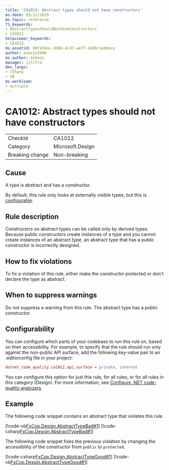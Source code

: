 ```yaml
---
title: 'CA1012: Abstract types should not have constructors'
ms.date: 03/11/2019
ms.topic: reference
f1_keywords:
- AbstractTypesShouldNotHaveConstructors
- CA1012
helpviewer_keywords:
- CA1012
ms.assetid: 09f458ac-dd88-4cd7-a47f-4106c1e80ece
author: mikejo5000
ms.author: mikejo
manager: jillfra
dev_langs:
- CSharp
- VB
ms.workload:
- multiple
---
```

# CA1012: Abstract types should not have constructors

|||
|-|-|
|CheckId|CA1012|
|Category|Microsoft.Design|
|Breaking change|Non-breaking|

## Cause

A type is abstract and has a constructor.

By default, this rule only looks at externally visible types, but this is [configurable](#configurability).

## Rule description

Constructors on abstract types can be called only by derived types. Because public constructors create instances of a type and you cannot create instances of an abstract type, an abstract type that has a public constructor is incorrectly designed.

## How to fix violations

To fix a violation of this rule, either make the constructor protected or don't declare the type as abstract.

## When to suppress warnings

Do not suppress a warning from this rule. The abstract type has a public constructor.

## Configurability

You can configure which parts of your codebase to run this rule on, based on their accessibility. For example, to specify that the rule should run only against the non-public API surface, add the following key-value pair to an .editorconfig file in your project:

```ini
dotnet_code_quality.ca1012.api_surface = private, internal
```

You can configure this option for just this rule, for all rules, or for all rules in this category (Design). For more information, see [Configure .NET code-quality analyzers](configure-fxcop-analyzers.md).

## Example

The following code snippet contains an abstract type that violates this rule.

[!code-vb[FxCop.Design.AbstractTypeBad#1](../code-quality/codesnippet/VisualBasic/ca1012-abstract-types-should-not-have-constructors_1.vb)]
[!code-csharp[FxCop.Design.AbstractTypeBad#1](../code-quality/codesnippet/CSharp/ca1012-abstract-types-should-not-have-constructors_1.cs)]

The following code snippet fixes the previous violation by changing the accessibility of the constructor from `public` to `protected`.

[!code-csharp[FxCop.Design.AbstractTypeGood#1](../code-quality/codesnippet/CSharp/ca1012-abstract-types-should-not-have-constructors_2.cs)]
[!code-vb[FxCop.Design.AbstractTypeGood#1](../code-quality/codesnippet/VisualBasic/ca1012-abstract-types-should-not-have-constructors_2.vb)]
